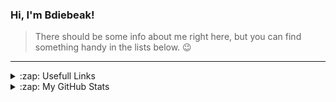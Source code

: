 ### Hi, I'm Bdiebeak!
> There should be some info about me right here, but you can find something handy in the lists below. :wink:
---
<details>
  <summary>:zap: Usefull Links</summary>
  
</details>
<details>
  <summary>:zap: My GitHub Stats</summary>
  <img align="center" alt="Bdiebeak's GitHub Stats All" src="https://github-readme-stats.vercel.app/api?username=Bdiebeak&theme=dracula&show_icons=true&hide_border=true" />
  <img align="center" alt="Bdiebeak's GitHub Stats Streak" src="https://github-readme-streak-stats.herokuapp.com?user=Bdiebeak&theme=dracula&hide_border=true&date_format=M%20j%5B%2C%20Y%5D" />
</details>

<!--
**Bdiebeak/Bdiebeak** is a ✨ _special_ ✨ repository because its `README.md` (this file) appears on your GitHub profile.

Here are some ideas to get you started:

- 🔭 I’m currently working on ...
- 🌱 I’m currently learning ...
- 👯 I’m looking to collaborate on ...
- 🤔 I’m looking for help with ...
- 💬 Ask me about ...
- 📫 How to reach me: ...
- 😄 Pronouns: ...
- ⚡ Fun fact: ...
-->
